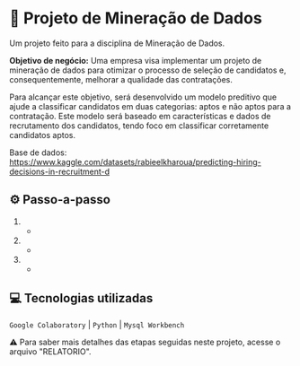 # 📝 Projeto de Mineração de Dados
Um projeto feito para a disciplina de Mineração de Dados.

**Objetivo de negócio:** Uma empresa visa implementar um projeto de mineração de dados para otimizar o processo de seleção de candidatos e, consequentemente, melhorar a qualidade das contratações. 

Para alcançar este objetivo, será desenvolvido um modelo preditivo que ajude a classificar candidatos em duas categorias: aptos e não aptos para a contratação. Este modelo será baseado em características e dados de recrutamento dos candidatos, tendo foco em classificar corretamente candidatos aptos.

Base de dados: <https://www.kaggle.com/datasets/rabieelkharoua/predicting-hiring-decisions-in-recruitment-d>

## ⚙️ Passo-a-passo
1. -
2. -
3. -

## 💻 Tecnologias utilizadas
``Google Colaboratory`` | ``Python`` | ``Mysql Workbench`` 

⚠️ Para saber mais detalhes das etapas seguidas neste projeto, acesse o arquivo "RELATORIO".


